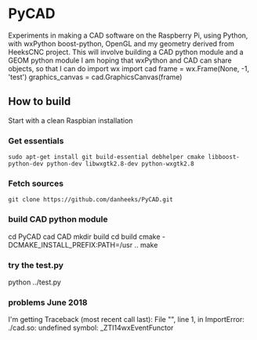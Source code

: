 # PyCAD
Experiments in making a CAD software on the Raspberry Pi, using Python, with wxPython boost-python, OpenGL and my geometry derived from HeeksCNC project.
This will involve building a CAD python module and a GEOM python module
I am hoping that wxPython and CAD can share objects, so that I can do
import wx
import cad
frame = wx.Frame(None, -1, 'test')
graphics_canvas = cad.GraphicsCanvas(frame)

## How to build ##
Start with a clean Raspbian installation

### Get essentials ###
```
sudo apt-get install git build-essential debhelper cmake libboost-python-dev python-dev libwxgtk2.8-dev python-wxgtk2.8
```

### Fetch sources ###
```
git clone https://github.com/danheeks/PyCAD.git
```

### build CAD python module ###
cd PyCAD
cad CAD
mkdir build
cd build
cmake -DCMAKE_INSTALL_PREFIX:PATH=/usr ..
make

### try the test.py ###
python ../test.py

### problems June 2018 ###
I'm getting 
Traceback (most recent call last):
  File "<stdin>", line 1, in <module>
ImportError: ./cad.so: undefined symbol: _ZTI14wxEventFunctor

